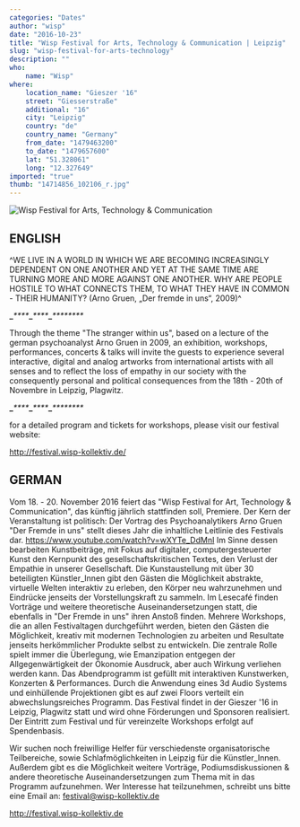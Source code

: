 ```yaml
---
categories: "Dates"
author: "wisp"
date: "2016-10-23"
title: "Wisp Festival for Arts, Technology & Communication | Leipzig"
slug: "wisp-festival-for-arts-technology"
description: ""
who: 
    name: "Wisp"
where: 
    location_name: "Gieszer '16"
    street: "Giesserstraße"
    additional: "16"
    city: "Leipzig"
    country: "de"
    country_name: "Germany"
    from_date: "1479463200"
    to_date: "1479657600"
    lat: "51.328061"
    long: "12.327649"
imported: "true"
thumb: "14714856_102106_r.jpg"
---
```



![Wisp Festival for Arts, Technology &amp; Communication](14714856_102106_r.jpg) 

ENGLISH
----------------------------------

^WE LIVE IN A WORLD IN WHICH WE ARE BECOMING INCREASINGLY DEPENDENT ON ONE ANOTHER AND YET AT THE SAME TIME ARE TURNING MORE AND MORE AGAINST ONE ANOTHER. WHY ARE PEOPLE HOSTILE TO WHAT CONNECTS THEM, TO WHAT THEY HAVE IN COMMON - THEIR HUMANITY?
(Arno Gruen, „Der fremde in uns“, 2009)^

****_****_****_****_****_****_****_****_********_

Through the theme "The stranger within us", based on a lecture of the german psychoanalyst Arno Gruen in 2009, an exhibition, workshops, performances, concerts & talks will invite the guests to experience several interactive, digital and analog artworks from international artists with all senses and to reflect the loss of empathy in our society with the consequently personal and political consequences from the 18th - 20th of Novembre in Leipzig, Plagwitz.

****_****_****_****_****_****_****_****_********_

for a detailed program and tickets for workshops, please visit our festival website:

http://festival.wisp-kollektiv.de/

GERMAN
----------------------------------

Vom 18. - 20. November 2016 feiert das "Wisp Festival for Art, Technology & Communication", das künftig jährlich stattfinden soll, Premiere. 
Der Kern der Veranstaltung ist politisch: Der Vortrag des Psychoanalytikers Arno Gruen "Der Fremde in uns" stellt dieses Jahr die inhaltliche Leitlinie des Festivals dar. <https://www.youtube.com/watch?v=wXYTe_DdMnI>
Im Sinne dessen bearbeiten Kunstbeiträge, mit Fokus auf digitaler, computergesteuerter Kunst den Kernpunkt des gesellschaftskritischen Textes, den Verlust der Empathie in unserer Gesellschaft.
Die Kunstaustellung mit über 30 beteiligten Künstler_Innen gibt den Gästen die Möglichkeit abstrakte, virtuelle Welten interaktiv zu erleben, den Körper neu wahrzunehmen und Eindrücke jenseits der Vorstellungskraft zu sammeln.
Im Lesecafé finden Vorträge und weitere theoretische Auseinandersetzungen statt, die ebenfalls in "Der Fremde in uns" ihren Anstoß finden. Mehrere Workshops, die an allen Festivaltagen durchgeführt werden, bieten den Gästen die Möglichkeit, kreativ mit modernen Technologien zu arbeiten und Resultate jenseits herkömmlicher Produkte selbst zu entwickeln.
Die zentrale Rolle spielt immer die Überlegung, wie Emanzipation entgegen der Allgegenwärtigkeit der Ökonomie Ausdruck, aber auch Wirkung verliehen werden kann.
Das Abendprogramm ist gefüllt mit interaktiven Kunstwerken, Konzerten & Performances. Durch die Anwendung eines 3d Audio Systems und einhüllende Projektionen gibt es auf zwei Floors verteilt ein abwechslungsreiches Programm.
Das Festival findet in der Gieszer '16 in Leipzig, Plagwitz statt und wird ohne Förderungen und Sponsoren realisiert. Der Eintritt zum Festival und für vereinzelte Workshops erfolgt auf Spendenbasis.

Wir suchen noch freiwillige Helfer für verschiedenste organisatorische Teilbereiche, sowie Schlafmöglichkeiten in Leipzig für die Künstler_Innen.
Außerdem gibt es die Möglichkeit weitere Vorträge, Podiumsdiskussionen & andere theoretische Auseinandersetzungen zum Thema mit in das Programm aufzunehmen. Wer Interesse hat teilzunehmen, schreibt uns bitte eine Email an: festival@wisp-kollektiv.de

<http://festival.wisp-kollektiv.de>
